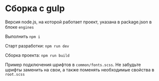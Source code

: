 # Сборка с gulp

Версия node.js, на которой работает проект, указана в package.json в блоке `engines`

Выполнить `npm i`

Старт разработки: `npm run dev`

Сборка проекта: `npm run build`


Пример подключения шрифтов в `common/fonts.scss`. Не забудьте шрифты заменить на свои, а также поменять необходимые свойства в `root.scss`
